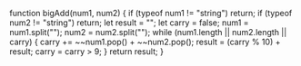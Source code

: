 function bigAdd(num1, num2) {
  if (typeof num1 != "string") return;
  if (typeof num2 != "string") return;
  let result = "";
  let carry = false;
  num1 = num1.split("");
  num2 = num2.split("");
  while (num1.length || num2.length || carry) {
    carry += ~~num1.pop() + ~~num2.pop();
    result = (carry % 10) + result;
    carry = carry > 9;
  }
  return result;
}